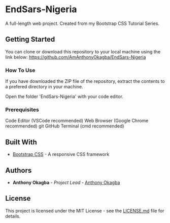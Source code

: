 # EndSars-Nigeria

A full-length web project. Created from my Bootstrap CSS Tutorial Series.

## Getting Started

You can clone or download this repository to your local machine using the link below:
<https://github.com/AmAnthonyOkagba/EndSars-Nigeria>

### How To Use

If you have downloaded the ZIP file of the repository, extract the contents to a prefered directory in your machine.

Open the folder 'EndSars-Nigeria' with your code editor.

### Prerequisites

Code Editor (VSCode recommended)
Web Browser (Google Chrome recommended)
git
GitHub
Terminal (cmd recommended)

## Built With

* [Bootstrap CSS](https://getbootstrap.com) - A responsive CSS framework

## Authors

* **Anthony Okagba** - *Project Lead* - [Anthony Okagba](https://github.com/AmAnthonyOkagba)

## License

This project is licensed under the MIT License - see the [LICENSE.md](LICENSE.md) file for details.
